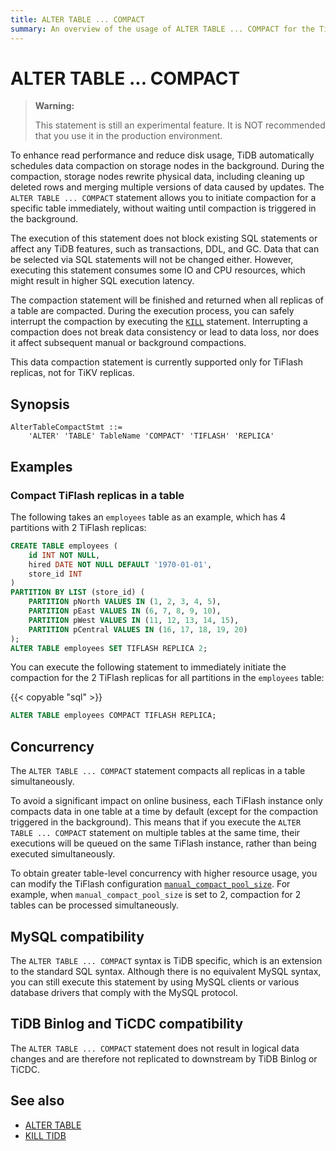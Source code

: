 ```yaml
---
title: ALTER TABLE ... COMPACT
summary: An overview of the usage of ALTER TABLE ... COMPACT for the TiDB database.
---
```


# ALTER TABLE ... COMPACT

> **Warning:**
>
> This statement is still an experimental feature. It is NOT recommended that you use it in the production environment.

To enhance read performance and reduce disk usage, TiDB automatically schedules data compaction on storage nodes in the background. During the compaction, storage nodes rewrite physical data, including cleaning up deleted rows and merging multiple versions of data caused by updates. The `ALTER TABLE ... COMPACT` statement allows you to initiate compaction for a specific table immediately, without waiting until compaction is triggered in the background.

The execution of this statement does not block existing SQL statements or affect any TiDB features, such as transactions, DDL, and GC. Data that can be selected via SQL statements will not be changed either. However, executing this statement consumes some IO and CPU resources, which might result in higher SQL execution latency.

The compaction statement will be finished and returned when all replicas of a table are compacted. During the execution process, you can safely interrupt the compaction by executing the [`KILL`](/sql-statements/sql-statement-kill.md) statement. Interrupting a compaction does not break data consistency or lead to data loss, nor does it affect subsequent manual or background compactions.

This data compaction statement is currently supported only for TiFlash replicas, not for TiKV replicas.

## Synopsis

```ebnf+diagram
AlterTableCompactStmt ::=
    'ALTER' 'TABLE' TableName 'COMPACT' 'TIFLASH' 'REPLICA'
```

## Examples

### Compact TiFlash replicas in a table

The following takes an `employees` table as an example, which has 4 partitions with 2 TiFlash replicas:

```sql
CREATE TABLE employees (
    id INT NOT NULL,
    hired DATE NOT NULL DEFAULT '1970-01-01',
    store_id INT
)
PARTITION BY LIST (store_id) (
    PARTITION pNorth VALUES IN (1, 2, 3, 4, 5),
    PARTITION pEast VALUES IN (6, 7, 8, 9, 10),
    PARTITION pWest VALUES IN (11, 12, 13, 14, 15),
    PARTITION pCentral VALUES IN (16, 17, 18, 19, 20)
);
ALTER TABLE employees SET TIFLASH REPLICA 2;
```

You can execute the following statement to immediately initiate the compaction for the 2 TiFlash replicas for all partitions in the `employees` table:

{{< copyable "sql" >}}

```sql
ALTER TABLE employees COMPACT TIFLASH REPLICA;
```

## Concurrency

The `ALTER TABLE ... COMPACT` statement compacts all replicas in a table simultaneously.

To avoid a significant impact on online business, each TiFlash instance only compacts data in one table at a time by default (except for the compaction triggered in the background). This means that if you execute the `ALTER TABLE ... COMPACT` statement on multiple tables at the same time, their executions will be queued on the same TiFlash instance, rather than being executed simultaneously.

To obtain greater table-level concurrency with higher resource usage, you can modify the TiFlash configuration [`manual_compact_pool_size`](/tiflash/tiflash-configuration.md). For example, when `manual_compact_pool_size` is set to 2, compaction for 2 tables can be processed simultaneously.

## MySQL compatibility

The `ALTER TABLE ... COMPACT` syntax is TiDB specific, which is an extension to the standard SQL syntax. Although there is no equivalent MySQL syntax, you can still execute this statement by using MySQL clients or various database drivers that comply with the MySQL protocol.

## TiDB Binlog and TiCDC compatibility

The `ALTER TABLE ... COMPACT` statement does not result in logical data changes and are therefore not replicated to downstream by TiDB Binlog or TiCDC.

## See also

- [ALTER TABLE](/sql-statements/sql-statement-alter-table.md)
- [KILL TIDB](/sql-statements/sql-statement-kill.md)